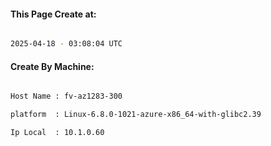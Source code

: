 
   
#### This Page Create at:

```bash

2025-04-18 - 03:08:04 UTC

```

#### Create By Machine:

```bash

Host Name : fv-az1283-300

platform  : Linux-6.8.0-1021-azure-x86_64-with-glibc2.39

Ip Local  : 10.1.0.60

```

